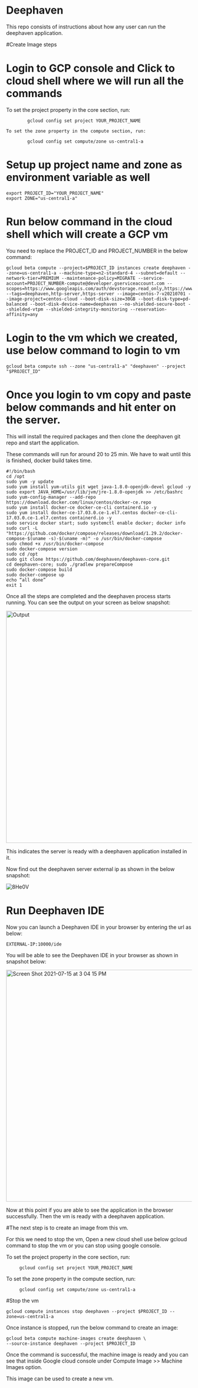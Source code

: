 # Deephaven

This repo consists of instructions about how any user can run the deephaven application.


#Create Image steps

# Login to GCP console and Click to cloud shell where we will run all the commands

   To set the project property in the core section, run:

```
        gcloud config set project YOUR_PROJECT_NAME
```

    To set the zone property in the compute section, run:

```
        gcloud config set compute/zone us-central1-a
```

# Setup up project name and zone as environment variable as well

```
export PROJECT_ID="YOUR_PROJECT_NAME"
export ZONE="us-central1-a"
```

# Run below command in the cloud shell which will create a GCP vm

You need to replace the PROJECT_ID and PROJECT_NUMBER in the below command:

```
gcloud beta compute --project=$PROJECT_ID instances create deephaven --zone=us-central1-a --machine-type=n2-standard-4 --subnet=default --network-tier=PREMIUM --maintenance-policy=MIGRATE --service-account=PROJECT_NUMBER-compute@developer.gserviceaccount.com --scopes=https://www.googleapis.com/auth/devstorage.read_only,https://www.googleapis.com/auth/logging.write,https://www.googleapis.com/auth/monitoring.write,https://www.googleapis.com/auth/servicecontrol,https://www.googleapis.com/auth/service.management.readonly,https://www.googleapis.com/auth/trace.append --tags=deephaven,http-server,https-server --image=centos-7-v20210701 --image-project=centos-cloud --boot-disk-size=30GB --boot-disk-type=pd-balanced --boot-disk-device-name=deephaven --no-shielded-secure-boot --shielded-vtpm --shielded-integrity-monitoring --reservation-affinity=any
```


# Login to the vm which we created, use below command to login to vm

```
gcloud beta compute ssh --zone "us-central1-a" "deephaven" --project "$PROJECT_ID"
```

# Once you login to vm copy and paste below commands and hit enter on the server.

This will install the required packages and then clone the  deephaven git repo and start the application.

These commands will run for around 20 to 25 min. We have to wait until this is finished, docker build takes time.  


```
#!/bin/bash
cd /opt
sudo yum -y update
sudo yum install yum-utils git wget java-1.8.0-openjdk-devel gcloud -y
sudo export JAVA_HOME=/usr/lib/jvm/jre-1.8.0-openjdk >> /etc/bashrc
sudo yum-config-manager --add-repo https://download.docker.com/linux/centos/docker-ce.repo
sudo yum install docker-ce docker-ce-cli containerd.io -y
sudo yum install docker-ce-17.03.0.ce-1.el7.centos docker-ce-cli-17.03.0.ce-1.el7.centos containerd.io -y
sudo service docker start; sudo systemctl enable docker; docker info
sudo curl -L "https://github.com/docker/compose/releases/download/1.29.2/docker-compose-$(uname -s)-$(uname -m)" -o /usr/bin/docker-compose
sudo chmod +x /usr/bin/docker-compose
sudo docker-compose version
sudo cd /opt
sudo git clone https://github.com/deephaven/deephaven-core.git
cd deephaven-core; sudo ./gradlew prepareCompose
sudo docker-compose build
sudo docker-compose up
echo “all done”
exit 1
```

Once all the steps are completed and the deephaven process starts running. You can see the output on your screen as below snapshot:

<img width="628" alt="Output" src="https://user-images.githubusercontent.com/80594801/125849884-3671ecf0-4747-4ea7-a4b6-5cad42b33997.png">

This indicates the server is ready with a deephaven application installed in it.

Now find out the deephaven server external ip as shown in the below snapshot:

![8He0V](https://user-images.githubusercontent.com/80594801/125961697-96eeb548-b97e-4d0b-8393-8f2bd57dad7a.jpeg)

# Run Deephaven IDE

Now you can launch a Deephaven IDE in your browser by entering the url as below:


```
EXTERNAL-IP:10000/ide
```

You will be able to see the Deephaven IDE in your browser as shown in snapshot below:



<img width="627" alt="Screen Shot 2021-07-15 at 3 04 15 PM" src="https://user-images.githubusercontent.com/80594801/125850504-a279f017-69e9-4009-96bc-d90f3e8bf830.png">


Now at this point if you are able to see the application in the browser successfully. Then the vm is ready with a deephaven application.

#The next step is to create an image from this vm.

For this we need to stop the vm, Open a new cloud shell use below gcloud command to stop the vm or you can stop using google console.

To set the project property in the core section, run:

```
     gcloud config set project YOUR_PROJECT_NAME
```

 To set the zone property in the compute section, run:

```
     gcloud config set compute/zone us-central1-a
```

#Stop the vm

```
gcloud compute instances stop deephaven --project $PROJECT_ID --zone=us-central1-a

```

Once instance is stopped, run the below command to create an image:


```
gcloud beta compute machine-images create deephaven \
--source-instance deephaven --project $PROJECT_ID
```

Once the command is successful, the machine image is ready and you can see that inside Google cloud console under Compute Image >> Machine Images option.

This image can be used to create a new vm.
